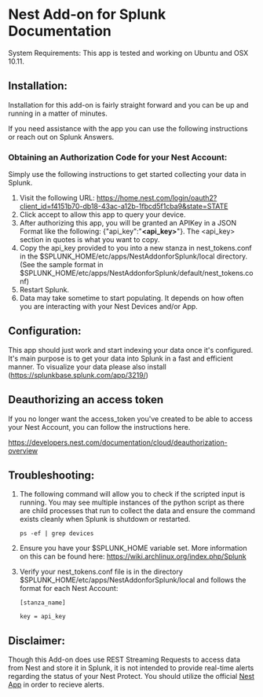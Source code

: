 Nest Add-on for Splunk Documentation
====================
System Requirements: This app is tested and working on Ubuntu and OSX 10.11. 

Installation:
---------------------
Installation for this add-on is fairly straight forward and you can be up and running in a matter of minutes. 

If you need assistance with the app you can use the following instructions or reach out on Splunk Answers. 


### Obtaining an Authorization Code for your Nest Account:

Simply use the following instructions to get started collecting your data in Splunk. 

1. Visit the following URL: https://home.nest.com/login/oauth2?client_id=f4151b70-db18-43ac-a12b-1fbcd5f1cba9&state=STATE
2. Click accept to allow this app to query your device. 
3. After authorizing this app, you will be granted an APIKey in a JSON Format like the following: {"api_key":"**<api_key>**"}. The <api_key> section in quotes is what you want to copy. 
4. Copy the api_key provided to you into a new stanza in nest_tokens.conf in the $SPLUNK_HOME/etc/apps/NestAddonforSplunk/local directory. (See the sample format in $SPLUNK_HOME/etc/apps/NestAddonforSplunk/default/nest_tokens.conf)
5. Restart Splunk. 
6. Data may take sometime to start populating. It depends on how often you are interacting with your Nest Devices and/or App. 


Configuration:
---------------------

This app should just work and start indexing your data once it's configured. It's main purpose is to get your data into Splunk in a fast and efficient manner. To visualize your data please also install (https://splunkbase.splunk.com/app/3219/)


Deauthorizing an access token
---------------------
If you no longer want the access_token you've created to be able to access your Nest Account, you can follow the instructions here. 

https://developers.nest.com/documentation/cloud/deauthorization-overview


Troubleshooting:
---------------------

1. The following command will allow you to check if the scripted input is running. You may see multiple instances of the python script as there are child processes that run to collect the data and ensure the command exists cleanly when Splunk is shutdown or restarted.
    
    
    ```
    ps -ef | grep devices
    ```


2. Ensure you have your $SPLUNK_HOME variable set. More information on this can be found here: https://wiki.archlinux.org/index.php/Splunk

3. Verify your nest_tokens.conf file is in the directory $SPLUNK_HOME/etc/apps/NestAddonforSplunk/local and follows the format for each Nest Account:

    
    ```
    [stanza_name]
    ```
    ```
    key = api_key
    ```
    

Disclaimer: 
---------------------

Though this Add-on does use REST Streaming Requests to access data from Nest and store it in Splunk, it is not intended to provide real-time alerts regarding the status of your Nest Protect. You should utilize the official [Nest App](https://nest.com/app/) in order to recieve alerts.
